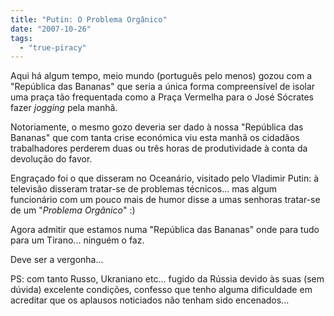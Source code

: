 ```yaml
---
title: "Putin: O Problema Orgânico"
date: "2007-10-26"
tags: 
  - "true-piracy"
---
```


Aqui há algum tempo, meio mundo (português pelo menos) gozou com a "República das Bananas" que seria a única forma compreensível de isolar uma praça tão frequentada como a Praça Vermelha para o José Sócrates fazer _jogging_ pela manhã.

Notoriamente, o mesmo gozo deveria ser dado à nossa "República das Bananas" que com tanta crise económica viu esta manhã os cidadãos trabalhadores perderem duas ou três horas de produtividade à conta da devolução do favor.

Engraçado foi o que disseram no Oceanário, visitado pelo Vladimir Putin: à televisão disseram tratar-se de problemas técnicos... mas algum funcionário com um pouco mais de humor disse a umas senhoras tratar-se de um "_Problema Orgânico_" :)

Agora admitir que estamos numa "República das Bananas" onde para tudo para um Tirano... ninguém o faz.

Deve ser a vergonha...

PS: com tanto Russo, Ukraniano etc... fugido da Rússia devido às suas (sem dúvida) excelente condições, confesso que tenho alguma dificuldade em acreditar que os aplausos noticiados não tenham sido encenados...
